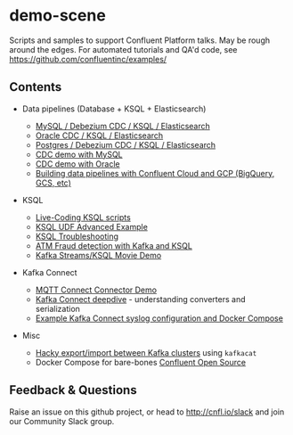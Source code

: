 # demo-scene

Scripts and samples to support Confluent Platform talks. May be rough around the edges. For automated tutorials and QA'd code, see https://github.com/confluentinc/examples/

## Contents

* Data pipelines (Database + KSQL + Elasticsearch)
  * [MySQL / Debezium CDC / KSQL / Elasticsearch](mysql-debezium-ksql-elasticsearch)
  * [Oracle CDC / KSQL / Elasticsearch](oracle-ksql-elasticsearch)
  * [Postgres / Debezium CDC / KSQL / Elasticsearch](postgres-debezium-ksql-elasticsearch)
  * [CDC demo with MySQL](no-more-silos-mysql)
  * [CDC demo with Oracle](no-more-silos-oracle)
  * [Building data pipelines with Confluent Cloud and GCP (BigQuery, GCS, etc)](gcp-pipeline)
  
* KSQL
  * [Live-Coding KSQL scripts](live-coding-ksql)
  * [KSQL UDF Advanced Example](ksql-udf-advanced-example)
  * [KSQL Troubleshooting](ksql-troubleshooting)
  * [ATM Fraud detection with Kafka and KSQL](ksql-atm-fraud-detection)
  * [Kafka Streams/KSQL Movie Demo](streams-movie-demo)
* Kafka Connect
  * [MQTT Connect Connector Demo](mqtt-connect-connector-demo)
  * [Kafka Connect deepdive](connect-deepdive) - understanding converters and serialization
  * [Example Kafka Connect syslog configuration and Docker Compose](syslog)

* Misc
  * [Hacky export/import between Kafka clusters](export-import-with-kafkacat) using `kafkacat`
  * Docker Compose for bare-bones [Confluent Open Source](cos)

## Feedback & Questions

Raise an issue on this github project, or head to http://cnfl.io/slack and join our Community Slack group. 
